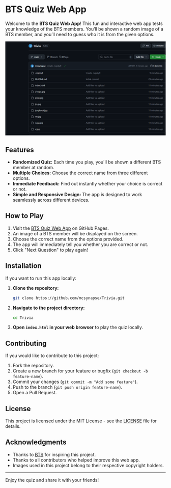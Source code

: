 # BTS Quiz Web App

Welcome to the **BTS Quiz Web App**! This fun and interactive web app tests your knowledge of the BTS members. You’ll be shown a random image of a BTS member, and you’ll need to guess who it is from the given options.

![BTS](https://github.com/mcsynapse/Trivia/raw/main/screenshot.png)

## Features

- **Randomized Quiz:** Each time you play, you'll be shown a different BTS member at random.
- **Multiple Choices:** Choose the correct name from three different options.
- **Immediate Feedback:** Find out instantly whether your choice is correct or not.
- **Simple and Responsive Design:** The app is designed to work seamlessly across different devices.

## How to Play

1. Visit the [BTS Quiz Web App](https://mcsynapse.github.io/Trivia/) on GitHub Pages.
2. An image of a BTS member will be displayed on the screen.
3. Choose the correct name from the options provided.
4. The app will immediately tell you whether you are correct or not.
5. Click "Next Question" to play again!

## Installation

If you want to run this app locally:

1. **Clone the repository:**
    ```bash
    git clone https://github.com/mcsynapse/Trivia.git
    ```
2. **Navigate to the project directory:**
    ```bash
    cd Trivia
    ```
3. **Open `index.html` in your web browser** to play the quiz locally.

## Contributing

If you would like to contribute to this project:

1. Fork the repository.
2. Create a new branch for your feature or bugfix (`git checkout -b feature-name`).
3. Commit your changes (`git commit -m "Add some feature"`).
4. Push to the branch (`git push origin feature-name`).
5. Open a Pull Request.

## License

This project is licensed under the MIT License - see the [LICENSE](LICENSE) file for details.

## Acknowledgments

- Thanks to [BTS](https://ibighit.com/bts/) for inspiring this project.
- Thanks to all contributors who helped improve this web app.
- Images used in this project belong to their respective copyright holders.

---

Enjoy the quiz and share it with your friends!


